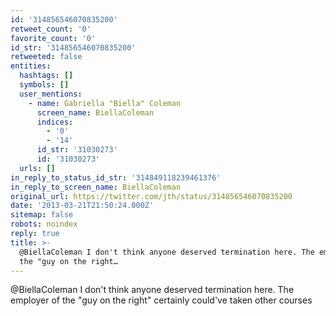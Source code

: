 ```yaml
---
id: '314856546070835200'
retweet_count: '0'
favorite_count: '0'
id_str: '314856546070835200'
retweeted: false
entities:
  hashtags: []
  symbols: []
  user_mentions:
    - name: Gabriella "Biella" Coleman
      screen_name: BiellaColeman
      indices:
        - '0'
        - '14'
      id_str: '31030273'
      id: '31030273'
  urls: []
in_reply_to_status_id_str: '314849118239461376'
in_reply_to_screen_name: BiellaColeman
original_url: https://twitter.com/jth/status/314856546070835200
date: '2013-03-21T21:50:24.000Z'
sitemap: false
robots: noindex
reply: true
title: >-
  @BiellaColeman I don't think anyone deserved termination here. The employer of
  the "guy on the right…
---
```


@BiellaColeman I don't think anyone deserved termination here. The employer of the "guy on the right" certainly could've taken other courses